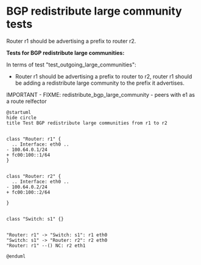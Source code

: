 # BGP redistribute large community tests

Router r1 should be advertising a prefix to router r2.

**Tests for BGP redistribute large communities:**

In terms of test "test_outgoing_large_communities":
  - Router r1 should be advertising a prefix to router to r2, router r1 should be adding a redistribute large community to the prefix it advertises.


IMPORTANT - FIXME:
redistribute_bgp_large_community - peers with e1 as a route relfector


```plantuml
@startuml
hide circle
title Test BGP redistribute large communities from r1 to r2


class "Router: r1" {
  .. Interface: eth0 ..
- 100.64.0.1/24
+ fc00:100::1/64
}


class "Router: r2" {
  .. Interface: eth0 ..
- 100.64.0.2/24
+ fc00:100::2/64

}


class "Switch: s1" {}


"Router: r1" -> "Switch: s1": r1 eth0
"Switch: s1" -> "Router: r2": r2 eth0
"Router: r1" --() NC: r2 eth1

@enduml
```
